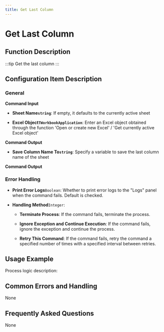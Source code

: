 ```yaml
---
title: Get Last Column
---
```


# Get Last Column

## Function Description

:::tip 
Get the last column
:::

## Configuration Item Description

### General

**Command Input**

- **Sheet Name`string`**: If empty, it defaults to the currently active sheet

- **Excel Object`TWorkbookApplication`**: Enter an Excel object obtained through the function 'Open or create new Excel' / 'Get currently active Excel object'


**Command Output**

- **Save Column Name To`string`**: Specify a variable to save the last column name of the sheet


**Command Output**

### Error Handling

- **Print Error Logs**`Boolean`: Whether to print error logs to the "Logs" panel when the command fails. Default is checked. 

- **Handling Method**`Integer`:

    - **Terminate Process**: If the command fails, terminate the process.

    - **Ignore Exception and Continue Execution**: If the command fails, ignore the exception and continue the process.

    - **Retry This Command**: If the command fails, retry the command a specified number of times with a specified interval between retries.

## Usage Example

Process logic description:

## Common Errors and Handling

None

## Frequently Asked Questions

None

